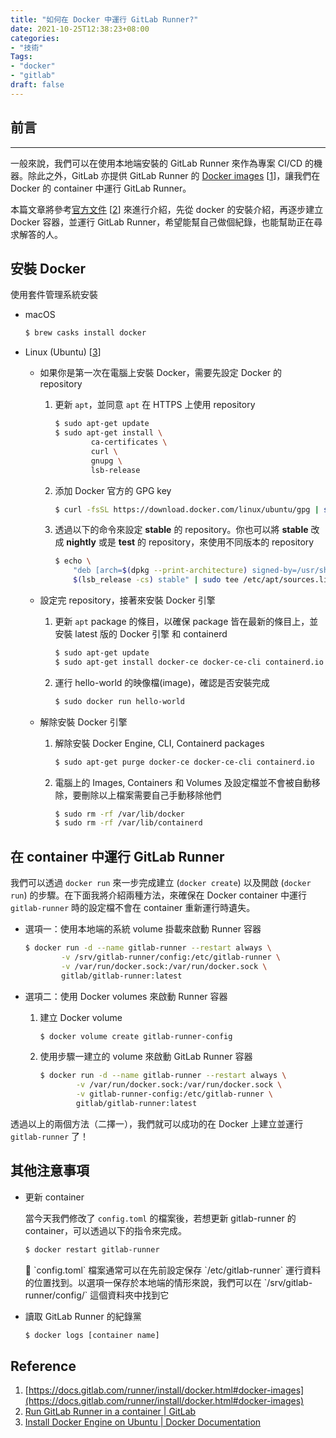 ```yaml
---
title: "如何在 Docker 中運行 GitLab Runner?"
date: 2021-10-25T12:38:23+08:00
categories:
- "技術"
Tags: 
- "docker"
- "gitlab"
draft: false
---
```


## 前言
---

一般來說，我們可以在使用本地端安裝的 GitLab Runner 來作為專案 CI/CD 的機器。除此之外，GitLab 亦提供 GitLab Runner 的 [Docker images](https://docs.gitlab.com/runner/install/docker.html#docker-images) [[1](https://www.notion.so/Docker-GitLab-Runner-54d82b53020e4ea3887363992cc8cd63)]，讓我們在 Docker 的 container 中運行 GitLab Runner。

本篇文章將參考[官方文件](https://docs.gitlab.com/runner/install/docker.html) [[2](https://www.notion.so/Docker-GitLab-Runner-54d82b53020e4ea3887363992cc8cd63)] 來進行介紹，先從 docker 的安裝介紹，再逐步建立 Docker 容器，並運行 GitLab Runner，希望能幫自己做個紀錄，也能幫助正在尋求解答的人。

## 安裝 Docker

使用套件管理系統安裝

- macOS
    
    ```bash
    $ brew casks install docker
    ```
    
- Linux (Ubuntu) [[3](https://www.notion.so/Docker-GitLab-Runner-54d82b53020e4ea3887363992cc8cd63)]
    - 如果你是第一次在電腦上安裝 Docker，需要先設定 Docker 的 repository
        1. 更新 `apt`，並同意 `apt` 在 HTTPS 上使用 repository
            
            ```bash
            $ sudo apt-get update
            $ sudo apt-get install \
                    ca-certificates \
                    curl \
                    gnupg \
                    lsb-release
            ```
            
        2. 添加 Docker 官方的 GPG key
            
            ```bash
            $ curl -fsSL https://download.docker.com/linux/ubuntu/gpg | sudo gpg --dearmor -o /usr/share/keyring.gpg
            ```
            
        3. 透過以下的命令來設定 **stable** 的 repository。你也可以將 **stable** 改成 **nightly** 或是 **test** 的 repository，來使用不同版本的 repository
            
            ```bash
            $ echo \
                "deb [arch=$(dpkg --print-architecture) signed-by=/usr/share/keyrings/docker-archive-keyring.gpg] https://download.docker.com/linux/ubuntu \
                $(lsb_release -cs) stable" | sudo tee /etc/apt/sources.list.d/docker.list > /dev/null
            ```
            
    - 設定完 repository，接著來安裝 Docker 引擎
        1. 更新 `apt` package 的條目，以確保 package 皆在最新的條目上，並安裝 latest 版的 Docker 引擎 和 containerd
            
            ```bash
            $ sudo apt-get update
            $ sudo apt-get install docker-ce docker-ce-cli containerd.io
            ```
            
        2. 運行 hello-world 的映像檔(image)，確認是否安裝完成
            
            ```bash
            $ sudo docker run hello-world
            ```
            
    - 解除安裝 Docker 引擎
        1. 解除安裝 Docker Engine, CLI, Containerd packages
            
            ```bash
            $ sudo apt-get purge docker-ce docker-ce-cli containerd.io
            ```
            
        2. 電腦上的 Images, Containers 和 Volumes 及設定檔並不會被自動移除，要刪除以上檔案需要自己手動移除他們
            
            ```bash
            $ sudo rm -rf /var/lib/docker
            $ sudo rm -rf /var/lib/containerd
            ```
            

## 在 container 中運行 GitLab Runner

我們可以透過 `docker run` 來一步完成建立 (`docker create`) 以及開啟 (`docker run`) 的步驟。在下面我將介紹兩種方法，來確保在 Docker container 中運行 `gitlab-runner` 時的設定檔不會在 container 重新運行時遺失。

- 選項一：使用本地端的系統 volume 掛載來啟動 Runner 容器
    
    ```bash
    $ docker run -d --name gitlab-runner --restart always \
            -v /srv/gitlab-runner/config:/etc/gitlab-runner \
            -v /var/run/docker.sock:/var/run/docker.sock \
            gitlab/gitlab-runner:latest
    ```
    
- 選項二：使用 Docker volumes 來啟動 Runner 容器
    1. 建立 Docker volume
        
        ```bash
        $ docker volume create gitlab-runner-config
        ```
        
    2. 使用步驟一建立的 volume 來啟動 GitLab Runner 容器
        
        ```bash
        $ docker run -d --name gitlab-runner --restart always \
                -v /var/run/docker.sock:/var/run/docker.sock \
                -v gitlab-runner-config:/etc/gitlab-runner \
                gitlab/gitlab-runner:latest
        ```
        

透過以上的兩個方法（二擇一），我們就可以成功的在 Docker 上建立並運行 `gitlab-runner` 了！

## 其他注意事項

- 更新 container
    
    當今天我們修改了 `config.toml` 的檔案後，若想更新 gitlab-runner 的 container，可以透過以下的指令來完成。
    
    ```bash
    $ docker restart gitlab-runner
    ```
    
    <aside>
    📢 `config.toml` 檔案通常可以在先前設定保存 `/etc/gitlab-runner` 運行資料的位置找到。以選項一保存於本地端的情形來說，我們可以在 `/srv/gitlab-runner/config/` 這個資料夾中找到它
    
    </aside>
    
- 讀取 GitLab Runner 的紀錄黨
    
    ```bash
    $ docker logs [container name]
    ```
    

## Reference

1. [https://docs.gitlab.com/runner/install/docker.html#docker-images](https://docs.gitlab.com/runner/install/docker.html#docker-images) 
2. [Run GitLab Runner in a container | GitLab](https://docs.gitlab.com/runner/install/docker.html)
3. [Install Docker Engine on Ubuntu | Docker Documentation](https://docs.docker.com/engine/install/ubuntu/)
